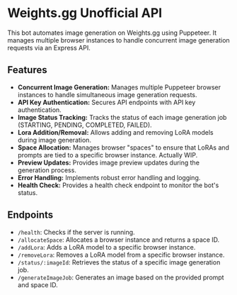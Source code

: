 # Weights.gg Unofficial API

This bot automates image generation on Weights.gg using Puppeteer. It manages multiple browser instances to handle concurrent image generation requests via an Express API.

## Features

-   **Concurrent Image Generation:** Manages multiple Puppeteer browser instances to handle simultaneous image generation requests.
-   **API Key Authentication:** Secures API endpoints with API key authentication.
-   **Image Status Tracking:** Tracks the status of each image generation job (STARTING, PENDING, COMPLETED, FAILED).
-   **Lora Addition/Removal:** Allows adding and removing LoRA models during image generation.
-   **Space Allocation:** Manages browser "spaces" to ensure that LoRAs and prompts are tied to a specific browser instance. Actually WIP.
-   **Preview Updates:** Provides image preview updates during the generation process.
-   **Error Handling:** Implements robust error handling and logging.
-   **Health Check:** Provides a health check endpoint to monitor the bot's status.

## Endpoints

-   `/health`: Checks if the server is running.
-   `/allocateSpace`: Allocates a browser instance and returns a space ID.
-   `/addLora`: Adds a LoRA model to a specific browser instance.
-   `/removeLora`: Removes a LoRA model from a specific browser instance.
-   `/status/:imageId`: Retrieves the status of a specific image generation job.
-   `/generateImageJob`: Generates an image based on the provided prompt and space ID.